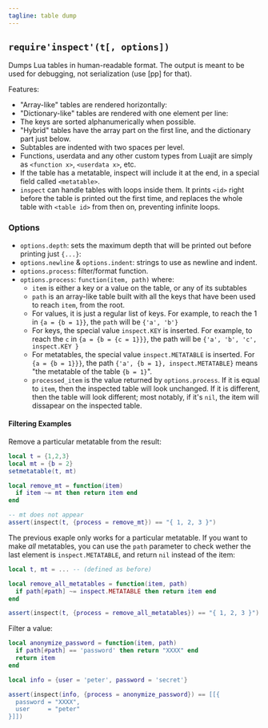 ```yaml
---
tagline: table dump
---
```


## `require'inspect'(t[, options])`

Dumps Lua tables in human-readable format. The output is meant to be used for debugging, not serialization (use [pp] for that).

Features:
  * "Array-like" tables are rendered horizontally:
  * "Dictionary-like" tables are rendered with one element per line:
  * The keys are sorted alphanumerically when possible.
  * "Hybrid" tables have the array part on the first line, and the dictionary part just below.
  * Subtables are indented with two spaces per level.
  * Functions, userdata and any other custom types from Luajit are simply as `<function x>`, `<userdata x>`, etc.
  * If the table has a metatable, inspect will include it at the end, in a special field called `<metatable>`.
  * `inspect` can handle tables with loops inside them. It prints `<id>` right before the table is printed out the first time, and replaces the whole table with `<table id>` from then on, preventing infinite loops.

### Options

  * `options.depth`: sets the maximum depth that will be printed out before printing just `{...}`:
  * `options.newline` & `options.indent`: strings to use as newline and indent.
  * `options.process`: filter/format function.
  * `options.process`: `function(item, path)` where:
    * `item` is either a key or a value on the table, or any of its subtables
    * `path` is an array-like table built with all the keys that have been used to reach `item`, from the root.
    * For values, it is just a regular list of keys. For example, to reach the 1 in `{a = {b = 1}}`, the `path`
    will be `{'a', 'b'}`
    * For keys, the special value `inspect.KEY` is inserted. For example, to reach the `c` in `{a = {b = {c = 1}}}`,
    the path will be `{'a', 'b', 'c', inspect.KEY }`
    * For metatables, the special value `inspect.METATABLE` is inserted. For `{a = {b = 1}}}`, the path
    `{'a', {b = 1}, inspect.METATABLE}` means "the metatable of the table `{b = 1}`".
    * `processed_item` is the value returned by `options.process`. If it is equal to `item`, then the inspected
    table will look unchanged. If it is different, then the table will look different; most notably, if it's `nil`,
    the item will dissapear on the inspected table.

#### Filtering Examples

Remove a particular metatable from the result:

``` lua
local t = {1,2,3}
local mt = {b = 2}
setmetatable(t, mt)

local remove_mt = function(item)
  if item ~= mt then return item end
end

-- mt does not appear
assert(inspect(t, {process = remove_mt}) == "{ 1, 2, 3 }")
```

The previous exaple only works for a particular metatable. If you want to make *all* metatables, you can use the `path` parameter to check
wether the last element is `inspect.METATABLE`, and return `nil` instead of the item:

``` lua
local t, mt = ... -- (defined as before)

local remove_all_metatables = function(item, path)
  if path[#path] ~= inspect.METATABLE then return item end
end

assert(inspect(t, {process = remove_all_metatables}) == "{ 1, 2, 3 }")
```

Filter a value:

```lua
local anonymize_password = function(item, path)
  if path[#path] == 'password' then return "XXXX" end
  return item
end

local info = {user = 'peter', password = 'secret'}

assert(inspect(info, {process = anonymize_password}) == [[{
  password = "XXXX",
  user     = "peter"
}]])
```
